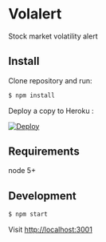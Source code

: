 # Volalert
Stock market volatility alert

## Install

Clone repository and run:

```sh
$ npm install
```

Deploy a copy to Heroku :

[![Deploy](https://www.herokucdn.com/deploy/button.svg)](https://heroku.com/deploy?template=https://github.com/dougkna/volalert)

## Requirements

node 5+

## Development

```sh
$ npm start
```

Visit [http://localhost:3001](http://localhost:3001)
